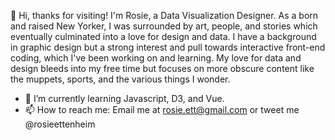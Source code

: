 👋 Hi, thanks for visiting! I'm Rosie, a Data Visualization Designer. As a born and raised New Yorker, I was surrounded by art, people, and stories which eventually culminated into a love for design and data. I have a background in graphic design but a strong interest and pull towards interactive front-end coding, which I've been working on and learning. My love for data and design bleeds into my free time but focuses on more obscure content like the muppets, sports, and the various things I wonder. 
  
- 🌱 I’m currently learning Javascript, D3, and Vue.
- 📫 How to reach me: Email me at rosie.ett@gmail.com or tweet me @rosieettenheim 

<!---
rosieett/rosieett is a ✨ special ✨ repository because its `README.md` (this file) appears on your GitHub profile.
You can click the Preview link to take a look at your changes.
--->
